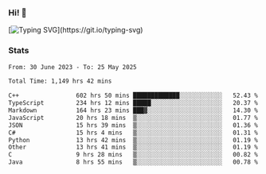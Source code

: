### Hi!  👋

[![Typing SVG](https://readme-typing-svg.herokuapp.com?font=Fira+Code&pause=1000&width=435&lines=Hello!+I'm+Texiwustion.)](https://git.io/typing-svg)

### Stats

<!--START_SECTION:waka-->

```txt
From: 30 June 2023 - To: 25 May 2025

Total Time: 1,149 hrs 42 mins

C++                602 hrs 50 mins █████████████░░░░░░░░░░░░   52.43 %
TypeScript         234 hrs 12 mins █████░░░░░░░░░░░░░░░░░░░░   20.37 %
Markdown           164 hrs 23 mins ███▓░░░░░░░░░░░░░░░░░░░░░   14.30 %
JavaScript         20 hrs 18 mins  ▒░░░░░░░░░░░░░░░░░░░░░░░░   01.77 %
JSON               15 hrs 39 mins  ▒░░░░░░░░░░░░░░░░░░░░░░░░   01.36 %
C#                 15 hrs 4 mins   ▒░░░░░░░░░░░░░░░░░░░░░░░░   01.31 %
Python             13 hrs 42 mins  ▒░░░░░░░░░░░░░░░░░░░░░░░░   01.19 %
Other              13 hrs 41 mins  ▒░░░░░░░░░░░░░░░░░░░░░░░░   01.19 %
C                  9 hrs 28 mins   ▒░░░░░░░░░░░░░░░░░░░░░░░░   00.82 %
Java               8 hrs 55 mins   ▒░░░░░░░░░░░░░░░░░░░░░░░░   00.78 %
```

<!--END_SECTION:waka-->
